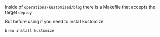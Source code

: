 Inside of `operations/kustomized/blog` there is a Makefile that accepts the target `deploy`


But before using it you need to install kustomize

```bash
brew install kustomize
```
